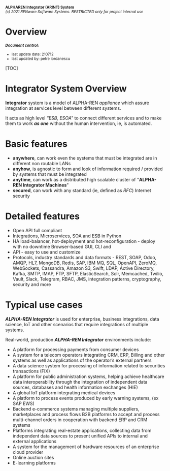 <small markdown>**ALPHAREN Integrator (ARINT) System**<br>
*(c) 2021 RENware Software Systems. RESTRICTED only for project internal use*
</small>


<h1>Overview</h1>


<small>***Document control:***<br>
* last update date: 210712<br>
* last updated by: petre iordanescu
</small>


[TOC]



# Integrator System Overview

**Integrator** system is a model of ALPHA-REN *appliance* which assure integration at services level between different systems.

It acts as high level *"ESB, ESOA"* to connect different services and to make them to work ***as one*** without the human intervention, ie, is automated.



# Basic features

* **anywhere**, can work even the systems that must be integrated are in different non routable LANs
* **anyhow**, is agnostic to form and look of information required / provided by systems that must be integrated
* **anytime**, can work as a distributed high scalable cluster of "**ALPHA-REN Integrator Machines**"
* **secured**, can work with any standard (ie, defined as *RFC*) Internet security




# Detailed features

* Open API full compliant
* Integrations, Microservices, SOA and ESB in Python
* HA load-balancer, hot-deployment and hot-reconfiguration - deploy with no downtime
Browser-based GUI, CLI and
* API - easy to use and customize
* Protocols, industry standards and data formats - REST, SOAP, Odoo, AMQP, HL7, MongoDB, Redis, SAP, IBM MQ, SQL, OpenAPI, ZeroMQ, WebSockets, Cassandra, Amazon S3, Swift, LDAP, Active Directory, Kafka, SMTP, IMAP, FTP, SFTP, ElasticSearch, Solr, Memcached, Twilio, Vault, Slack, Telegram, RBAC, JMS, integration patterns, cryptography, security and more




# Typical use cases

***ALPHA-REN Integrator*** is used for enterprise, business integrations, data science, IoT and other scenarios that require integrations of multiple systems.

Real-world, production ***ALPHA-REN Integrator*** environments include:

* A platform for processing payments from consumer devices
* A system for a telecom operators integrating CRM, ERP, Billing and other systems as well as applications of the operator’s external partners
* A data science system for processing of information related to securities transactions (FIX)
* A platform for public administration systems, helping achieve healthcare data interoperability through the integration of independent data sources, databases and health information exchanges (HIE)
* A global IoT platform integrating medical devices
* A platform to process events produced by early warning systems, (ex SAP EWS)
* Backend e-commerce systems managing multiple suppliers, marketplaces and process flows
B2B platforms to accept and process multi-channel orders in cooperation with backend ERP and CRM systems
* Platforms integrating real-estate applications, collecting data from independent data sources to present unified APIs to internal and external applications
* A system for the management of hardware resources of an enterprise cloud provider
* Online auction sites
* E-learning platforms



